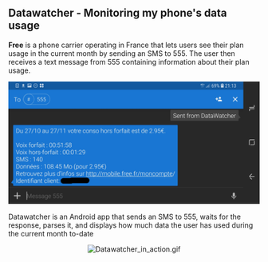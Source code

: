 ## Datawatcher - Monitoring my phone's data usage 

**Free** is a phone carrier operating in France that lets users see their plan 
usage in the current month by sending an SMS to 555. The user then
receives a text message from 555 containing information about their plan usage.

![texting_555.jpg](img/texting_555.jpg)

Datawatcher is an Android app that sends an SMS to 555, waits for the response, 
parses it, and displays how much data the user has used during the current month to-date

<p align="center"><img src="https://github.com/loic-lescoat/showcase/blob/master/datawatcher2019/img/Datawatcher_in_action.gif"
 height=500 alt="Datawatcher_in_action.gif"></img></p> 